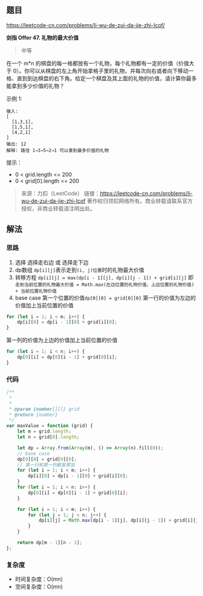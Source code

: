 ## 题目
https://leetcode-cn.com/problems/li-wu-de-zui-da-jie-zhi-lcof/

**剑指 Offer 47. 礼物的最大价值**
>中等

在一个 m*n 的棋盘的每一格都放有一个礼物，每个礼物都有一定的价值（价值大于 0）。你可以从棋盘的左上角开始拿格子里的礼物，并每次向右或者向下移动一格、直到到达棋盘的右下角。给定一个棋盘及其上面的礼物的价值，请计算你最多能拿到多少价值的礼物？


示例 1:
```
输入: 
[
  [1,3,1],
  [1,5,1],
  [4,2,1]
]
输出: 12
解释: 路径 1→3→5→2→1 可以拿到最多价值的礼物
```

提示：

* 0 < grid.length <= 200
* 0 < grid[0].length <= 200

>来源：力扣（LeetCode）
链接：https://leetcode-cn.com/problems/li-wu-de-zui-da-jie-zhi-lcof
著作权归领扣网络所有。商业转载请联系官方授权，非商业转载请注明出处。

## 解法
### 思路
1. 选择
选择走右边 或 选择走下边
2. dp数组
`dp[i][j]`表示走到`(i, j)位置`时的礼物最大价值
3. 转移方程
`dp[i][j] = max(dp[i - 1][j], dp[i][j - 1]) + grid[i][j]`
即`走到当前位置的礼物最大价值 = Math.max(左边位置的礼物价值，上边位置的礼物价值) + 当前位置礼物价值`
4. base case
第一个位置的价值`dp[0][0] = grid[0][0]`
第一行的价值为左边的价值加上当前位置的价值
```js
for (let i = 1; i < m; i++) {
    dp[i][0] = dp[i - 1][0] + grid[i][0];
}
```
第一列的价值为上边的价值加上当前位置的价值
```js
for (let i = 1; i < n; i++) {
    dp[0][i] = dp[0][i - 1] + grid[0][i];
}
```
### 代码
```js
/**
 * 
 *
 * @param {number[][]} grid
 * @return {number}
 */
var maxValue = function (grid) {
    let m = grid.length;
    let n = grid[0].length;

    let dp = Array.from(Array(m), () => Array(n).fill(0));
    // base case
    dp[0][0] = grid[0][0];
    // 第一行和第一列都是累加
    for (let i = 1; i < m; i++) {
        dp[i][0] = dp[i - 1][0] + grid[i][0];
    }
    for (let i = 1; i < n; i++) {
        dp[0][i] = dp[0][i - 1] + grid[0][i];
    }

    for (let i = 1; i < m; i++) {
        for (let j = 1; j < n; j++) {
            dp[i][j] = Math.max(dp[i - 1][j], dp[i][j - 1]) + grid[i][j];
        }
    }

    return dp[m - 1][n - 1];
};
```
### 复杂度
 * 时间复杂度：O(mn)
 * 空间复杂度：O(mn)
